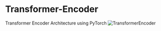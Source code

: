 # Transformer-Encoder
Transformer Encoder Architecture using PyTorch
![TransformerEncoder](https://user-images.githubusercontent.com/95478617/236679304-a8b7206e-2ee3-4741-bca1-90714c19df70.png)
